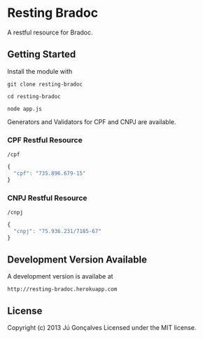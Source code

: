 # Resting Bradoc

A restful resource for Bradoc.

## Getting Started
Install the module with

`git clone resting-bradoc`

`cd resting-bradoc`

`node app.js`

Generators and Validators for CPF and CNPJ are available.

### CPF Restful Resource

`/cpf`

```javascript
{
  "cpf": "735.896.679-15"
}
```

### CNPJ Restful Resource

`/cnpj`

```javascript
{
  "cnpj": "75.936.231/7185-67"
} 
```

## Development Version Available

A development version is availabe at

`http://resting-bradoc.herokuapp.com`

## License
Copyright (c) 2013 Jú Gonçalves
Licensed under the MIT license.
